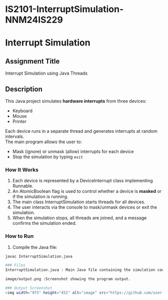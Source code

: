 # IS2101-InterruptSimulation-NNM24IS229
# Interrupt Simulation

## Assignment Title
Interrupt Simulation using Java Threads

## Description
This Java project simulates **hardware interrupts** from three devices:  
- Keyboard  
- Mouse  
- Printer  

Each device runs in a separate thread and generates interrupts at random intervals.  
The main program allows the user to:  
- Mask (ignore) or unmask (allow) interrupts for each device  
- Stop the simulation by typing `exit`

### How It Works
1. Each device is represented by a DeviceInterrupt class implementing Runnable.
2. An AtomicBoolean flag is used to control whether a device is **masked** or if the simulation is running.
3. The main class InterruptSimulation starts threads for all devices.
4. The user interacts via the console to mask/unmask devices or exit the simulation.
5. When the simulation stops, all threads are joined, and a message confirms the simulation ended.

### How to Run
1. Compile the Java file:
```bash
javac InterruptSimulation.java

### Files
InterruptSimulation.java : Main Java file containing the simulation code.

image/output.png :Screenshot showing the program output.

### Output Screenshot
<img width="975" height="452" alt="image" src="https://github.com/user-attachments/assets/5352faa8-1733-4d1f-8ff4-a8141db6cd52" />






